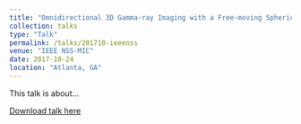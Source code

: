 ```yaml
---
title: "Omnidirectional 3D Gamma-ray Imaging with a Free-moving Spherical Active Coded Aperture"
collection: talks
type: "Talk"
permalink: /talks/201710-ieeenss
venue: "IEEE NSS-MIC"
date: 2017-10-24
location: "Atlanta, GA"
---
```


This talk is about...

[Download talk here](http://dhellfeld.github.io/files/talks/20171024-ieeenss.pdf)
